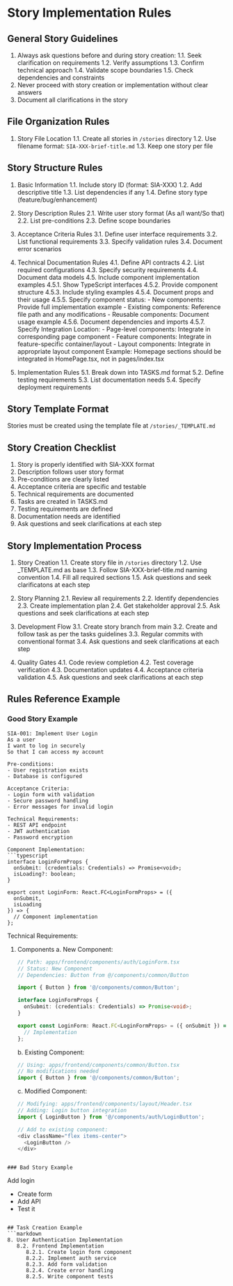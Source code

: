 # Story Implementation Rules

## General Story Guidelines
1. Always ask questions before and during story creation:
   1.1. Seek clarification on requirements
   1.2. Verify assumptions
   1.3. Confirm technical approach
   1.4. Validate scope boundaries
   1.5. Check dependencies and constraints
2. Never proceed with story creation or implementation without clear answers
3. Document all clarifications in the story

## File Organization Rules
1. Story File Location
   1.1. Create all stories in `/stories` directory
   1.2. Use filename format: `SIA-XXX-brief-title.md`
   1.3. Keep one story per file

## Story Structure Rules

1. Basic Information
   1.1. Include story ID (format: SIA-XXX)
   1.2. Add descriptive title
   1.3. List dependencies if any
   1.4. Define story type (feature/bug/enhancement)

2. Story Description Rules
   2.1. Write user story format (As a/I want/So that)
   2.2. List pre-conditions
   2.3. Define scope boundaries

3. Acceptance Criteria Rules
   3.1. Define user interface requirements
   3.2. List functional requirements
   3.3. Specify validation rules
   3.4. Document error scenarios

4. Technical Documentation Rules
   4.1. Define API contracts
   4.2. List required configurations
   4.3. Specify security requirements
   4.4. Document data models
   4.5. Include component implementation examples
      4.5.1. Show TypeScript interfaces
      4.5.2. Provide component structure
      4.5.3. Include styling examples
      4.5.4. Document props and their usage
      4.5.5. Specify component status:
         - New components: Provide full implementation example
         - Existing components: Reference file path and any modifications
         - Reusable components: Document usage example
      4.5.6. Document dependencies and imports
      4.5.7. Specify Integration Location:
         - Page-level components: Integrate in corresponding page component
         - Feature components: Integrate in feature-specific container/layout
         - Layout components: Integrate in appropriate layout component
         Example: Homepage sections should be integrated in HomePage.tsx, not in pages/index.tsx

5. Implementation Rules
   5.1. Break down into TASKS.md format
   5.2. Define testing requirements
   5.3. List documentation needs
   5.4. Specify deployment requirements

## Story Template Format
Stories must be created using the template file at `/stories/_TEMPLATE.md`

## Story Creation Checklist

1. Story is properly identified with SIA-XXX format
2. Description follows user story format
3. Pre-conditions are clearly listed
4. Acceptance criteria are specific and testable
5. Technical requirements are documented
6. Tasks are created in TASKS.md
7. Testing requirements are defined
8. Documentation needs are identified
9. Ask questions and seek clarifications at each step

## Story Implementation Process

1. Story Creation
   1.1. Create story file in `/stories` directory
   1.2. Use _TEMPLATE.md as base
   1.3. Follow SIA-XXX-brief-title.md naming convention
   1.4. Fill all required sections
   1.5. Ask questions and seek clarificatons at each step

2. Story Planning
   2.1. Review all requirements
   2.2. Identify dependencies
   2.3. Create implementation plan
   2.4. Get stakeholder approval
   2.5. Ask questions and seek clarifications at each step

3. Development Flow
   3.1. Create story branch from main
   3.2. Create and follow task as per the tasks guidelines
   3.3. Regular commits with conventional format
   3.4. Ask questions and seek clarifications at each step

4. Quality Gates
   4.1. Code review completion
   4.2. Test coverage verification
   4.3. Documentation updates
   4.4. Acceptance criteria validation
   4.5. Ask questions and seek clarifications at each step

## Rules Reference Example

### Good Story Example
```
SIA-001: Implement User Login
As a user
I want to log in securely
So that I can access my account

Pre-conditions:
- User registration exists
- Database is configured

Acceptance Criteria:
- Login form with validation
- Secure password handling
- Error messages for invalid login

Technical Requirements:
- REST API endpoint
- JWT authentication
- Password encryption

Component Implementation:
```typescript
interface LoginFormProps {
  onSubmit: (credentials: Credentials) => Promise<void>;
  isLoading?: boolean;
}

export const LoginForm: React.FC<LoginFormProps> = ({ 
  onSubmit, 
  isLoading 
}) => {
  // Component implementation
};
```

Technical Requirements:
1. Components
   a. New Component:
   ```typescript
   // Path: apps/frontend/components/auth/LoginForm.tsx
   // Status: New Component
   // Dependencies: Button from @/components/common/Button
   
   import { Button } from '@/components/common/Button';
   
   interface LoginFormProps {
     onSubmit: (credentials: Credentials) => Promise<void>;
   }
   
   export const LoginForm: React.FC<LoginFormProps> = ({ onSubmit }) => {
     // Implementation
   };
   ```

   b. Existing Component:
   ```typescript
   // Using: apps/frontend/components/common/Button.tsx
   // No modifications needed
   import { Button } from '@/components/common/Button';
   ```

   c. Modified Component:
   ```typescript
   // Modifying: apps/frontend/components/layout/Header.tsx
   // Adding: Login button integration
   import { LoginButton } from '@/components/auth/LoginButton';
   
   // Add to existing component:
   <div className="flex items-center">
     <LoginButton />
   </div>
   ```
```

### Bad Story Example
```
Add login
- Create form
- Add API
- Test it
```

## Task Creation Example
```markdown
8. User Authentication Implementation
   8.2. Frontend Implementation
      8.2.1. Create login form component
      8.2.2. Implement auth service
      8.2.3. Add form validation
      8.2.4. Create error handling
      8.2.5. Write component tests
```
